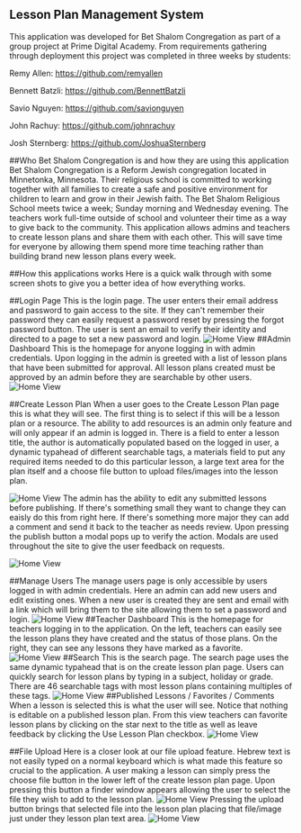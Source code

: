 ## Lesson Plan Management System
This application was developed for Bet Shalom Congregation as part of a group project at Prime Digital Academy. From
requirements gathering through deployment this project was completed in three weeks by students:

Remy Allen:  https://github.com/remyallen

Bennett Batzli:  https://github.com/BennettBatzli

Savio Nguyen:  https://github.com/savionguyen

John Rachuy:  https://github.com/johnrachuy

Josh Sternberg:  https://github.com/JoshuaSternberg

##Who Bet Shalom Congregation is and how they are using this application
Bet Shalom Congregation is a Reform Jewish congregation located in Minnetonka, Minnesota. Their religious school is
committed to working together with all families to create a safe and positive environment for children to learn and
grow in their Jewish faith. The Bet Shalom Religious School meets twice a week; Sunday morning and Wednesday evening.
The teachers work full-time outside of school and volunteer their time as a way to give back to the community. This
application allows admins and teachers to create lesson plans and share them with each other. This will save time
for everyone by allowing them spend more time teaching rather than building brand new lesson plans every
week.

##How this applications works
Here is a quick walk through with some screen shots to give you a better idea of how everything works.

##Login Page
This is the login page. The user enters their email address and password to gain access to the site. If they can't
remember their password they can easily request a password reset by pressing the forgot password button. The user is
sent an email to verify their identity and directed to a page to set a new password and login.
![Home View](/public/images/bet_shalom_login.png?raw=true "Optional Title")
##Admin Dashboard
This is the homepage for anyone logging in with admin credentials. Upon logging in the admin is greeted with a list of
lesson plans that have been submitted for approval. All lesson plans created must be approved by an admin before they
are searchable by other users.
![Home View](/public/images/bet_shalom_admin_dashboard.png?raw=true "Optional Title")

##Create Lesson Plan
When a user goes to the Create Lesson Plan page this is what they will see. The first thing is to select if this will
be a lesson plan or a resource. The ability to add resources is an admin only feature and will only appear if an admin
is logged in. There is a field to enter a lesson title, the author is automatically populated based on the logged in
user, a dynamic typahead of different searchable tags, a materials field to put any required items needed to do this
particular lesson, a large text area for the plan itself and a choose file button to upload files/images into the
lesson plan.

![Home View](/public/images/bet_shalom_lesson_with_content.png?raw=true "Optional Title")
The admin has the ability to edit any submitted lessons before publishing. If there's something small they want to
change they can eaisly do this from right here. If there's something more major they can add a comment and send it
back to the teacher as needs review. Upon pressing the publish button a modal pops up to verify the action. Modals are
used throughout the site to give the user feedback on requests.

![Home View](/public/images/bet_shalom_publish_modal.png?raw=true "Optional Title")

##Manage Users
The manage users page is only accessible by users logged in with admin credentials. Here an admin can add new users and
edit existing ones. When a new user is created they are sent and email with a link which will bring them to the site
allowing them to set a password and login.
![Home View](/public/images/bet_shalom_manage_users.png?raw=true "Optional Title")
##Teacher Dashboard
This is the homepage for teachers logging in to the application. On the left, teachers can easily see the lesson plans
they have created and the status of those plans. On the right, they can see any lessons they have marked as a favorite.
![Home View](/public/images/bet_shalom_teacher_dashboard.png?raw=true "Optional Title")
##Search
This is the search page. The search page uses the same dynamic typahead that is on the create lesson plan page. Users
can quickly search for lesson plans by typing in a subject, holiday or grade. There are 46 searchable tags with most
lesson plans containing multiples of these tags.
![Home View](/public/images/bet_shalom_search.png?raw=true "Optional Title")
##Published Lessons / Favorites / Comments
When a lesson is selected this is what the user will see. Notice that nothing is editable on a published lesson plan.
From this view teachers can favorite lesson plans by clicking on the star next to the title as well as leave feedback
by clicking the Use Lesson Plan checkbox.
![Home View](/public/images/bet_shalom_lesson_published.png?raw=true "Optional Title")

##File Upload
Here is a closer look at our file upload feature. Hebrew text is not easily typed on a normal keyboard which is what made
this feature so crucial to the application. A user making a lesson can simply press the choose file button in the
lower left of the create lesson plan page. Upon pressing this button a finder window appears allowing the user to
select the file they wish to add to the lesson plan.
![Home View](/public/images/bet_shalom_file_upload.png?raw=true "Optional Title")
Pressing the upload button brings that selected file into the lesson plan placing that file/image just under they lesson
plan text area.
![Home View](/public/images/bet_shalom_lesson_photo.png?raw=true "Optional Title")